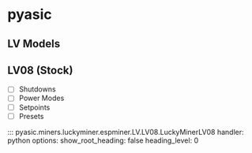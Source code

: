 # pyasic
## LV Models

## LV08 (Stock)

- [ ] Shutdowns
- [ ] Power Modes
- [ ] Setpoints
- [ ] Presets

::: pyasic.miners.luckyminer.espminer.LV.LV08.LuckyMinerLV08
    handler: python
    options:
        show_root_heading: false
        heading_level: 0

